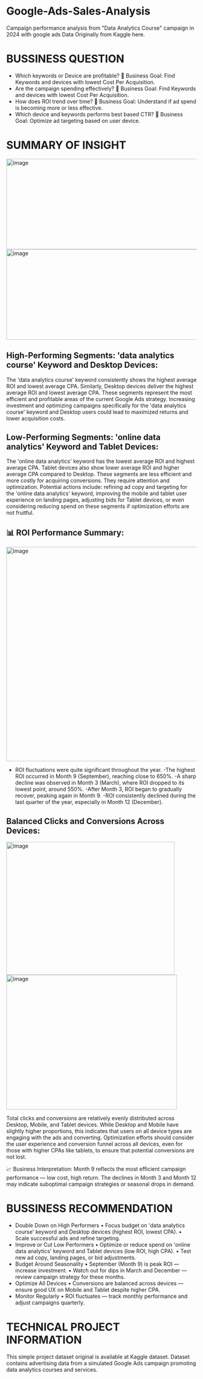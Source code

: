 # Google-Ads-Sales-Analysis
Campaign performance analysis from "Data Analytics Course" campaign in 2024 with google ads
Data Originally from Kaggle here.

# BUSSINESS QUESTION
- Which keywords or Device are profitable?
🎯 Business Goal: Find Keywords and devices with lowest Cost Per Acquisition.
- Are the campaign spending effectively?
🎯 Business Goal: Find Keywords and devices with lowest Cost Per Acquisition.
- How does ROI trend over time?
🎯 Business Goal: Understand if ad spend is becoming more or less effective.
- Which device and keywords performs best based CTR?
🎯 Business Goal: Optimize ad targeting based on user device.

# SUMMARY OF INSIGHT
 <img width="975" height="239" alt="image" src="https://github.com/user-attachments/assets/cd8cc4b1-7049-401a-8383-7a60f069e749" />
<img width="975" height="239" alt="image" src="https://github.com/user-attachments/assets/c497bde9-948d-4f38-a28e-ebca524831ca" />

## High-Performing Segments: 'data analytics course' Keyword and Desktop Devices:
The 'data analytics course' keyword consistently shows the highest average ROI and lowest average CPA. Similarly, Desktop devices deliver the highest average ROI and lowest average CPA. These segments represent the most efficient and profitable areas of the current Google Ads strategy. Increasing investment and optimizing campaigns specifically for the 'data analytics course' keyword and Desktop users could lead to maximized returns and lower acquisition costs.
## Low-Performing Segments: 'online data analytics' Keyword and Tablet Devices:
The 'online data analytics' keyword has the lowest average ROI and highest average CPA. Tablet devices also show lower average ROI and higher average CPA compared to Desktop. These segments are less efficient and more costly for acquiring conversions. They require attention and optimization. Potential actions include: refining ad copy and targeting for the 'online data analytics' keyword, improving the mobile and tablet user experience on landing pages, adjusting bids for Tablet devices, or even considering reducing spend on these segments if optimization efforts are not fruitful.
## 📊 ROI Performance Summary:
 <img width="759" height="566" alt="image" src="https://github.com/user-attachments/assets/bfa036af-6422-4de8-87dc-0962043d621a" />

- ROI fluctuations were quite significant throughout the year.
-The highest ROI occurred in Month 9 (September), reaching close to 650%.
-A sharp decline was observed in Month 3 (March), where ROI dropped to its lowest point, around 550%.
-After Month 3, ROI began to gradually recover, peaking again in Month 9.
-ROI consistently declined during the last quarter of the year, especially in Month 12 (December).
## Balanced Clicks and Conversions Across Devices:
 <img width="445" height="351" alt="image" src="https://github.com/user-attachments/assets/375519f6-0ea8-46f3-bea6-b2ac21c64a21" />
<img width="452" height="356" alt="image" src="https://github.com/user-attachments/assets/dc525638-ff64-4ac9-8ea9-805efb307527" />

Total clicks and conversions are relatively evenly distributed across Desktop, Mobile, and Tablet devices. While Desktop and Mobile have slightly higher proportions, this indicates that users on all device types are engaging with the ads and converting. Optimization efforts should consider the user experience and conversion funnel across all devices, even for those with higher CPAs like tablets, to ensure that potential conversions are not lost.

📈 Business Interpretation:
Month 9 reflects the most efficient campaign performance — low cost, high return.
The declines in Month 3 and Month 12 may indicate suboptimal campaign strategies or seasonal drops in demand.

# BUSSINESS RECOMMENDATION
-   Double Down on High Performers
•	Focus budget on 'data analytics course' keyword and Desktop devices (highest ROI, lowest CPA).
•	Scale successful ads and refine targeting.
-   Improve or Cut Low Performers
•	Optimize or reduce spend on 'online data analytics' keyword and Tablet devices (low ROI, high CPA).
•	Test new ad copy, landing pages, or bid adjustments.
-   Budget Around Seasonality
•	September (Month 9) is peak ROI — increase investment.
•	Watch out for dips in March and December — review campaign strategy for these months.
-   Optimize All Devices
•	Conversions are balanced across devices — ensure good UX on Mobile and Tablet despite higher CPA.
-   Monitor Regularly
•	ROI fluctuates — track monthly performance and adjust campaigns quarterly.

# TECHNICAL PROJECT INFORMATION
This simple project dataset original is available at Kaggle dataset.  Dataset contains advertising data from a simulated Google Ads campaign promoting data analytics courses and services. 
